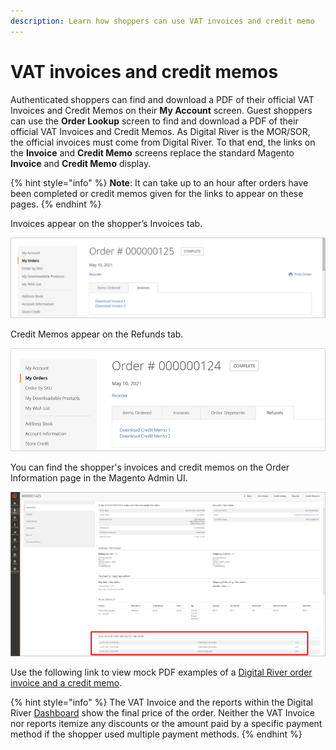```yaml
---
description: Learn how shoppers can use VAT invoices and credit memo
---
```


# VAT invoices and credit memos

Authenticated shoppers can find and download a PDF of their official VAT Invoices and Credit Memos on their **My Account** screen. Guest shoppers can use the **Order Lookup** screen to find and download a PDF of their official VAT Invoices and Credit Memos. As Digital River is the MOR/SOR, the official invoices must come from Digital River. To that end, the links on the **Invoice** and **Credit Memo** screens replace the standard Magento **Invoice** and **Credit Memo** display.&#x20;

{% hint style="info" %}
**Note**: It can take up to an hour after orders have been completed or credit memos given for the links to appear on these pages.
{% endhint %}

Invoices appear on the shopper’s Invoices tab.

![](<../../.gitbook/assets/VAT invoice 1 (5).png>)

Credit Memos appear on the Refunds tab.

![](<../../.gitbook/assets/VAT invoice 2 (2).png>)

You can find the shopper's invoices and credit memos on the Order Information page in the Magento Admin UI.

![](../../.gitbook/assets/Invoicesandcreditmemos.PNG)

Use the following link to view mock PDF examples of a [Digital River order invoice and a credit memo](https://docs.digitalriver.com/digital-river-api/orders/accessing-invoices-and-credit-memos#mock-order-invoices-and-credit-memos).

{% hint style="info" %}
The VAT Invoice and the reports within the Digital River [Dashboard](https://dashboard.digitalriver.com/login) show the final price of the order. Neither the VAT Invoice nor reports itemize any discounts or the amount paid by a specific payment method if the shopper used multiple payment methods.
{% endhint %}
